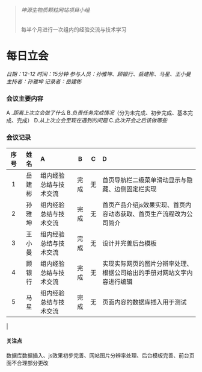 > ###### 坤源生物质颗粒网站项目小组
> 每半个月进行一次组内的经验交流与技术学习

# 每日立会 

*日期：12-12*
*时间：15分钟*
*参与人员：孙雅坤、顾银行、岳建彬、马星、王小曼*
*主持者：孙雅坤*
*记录者：岳建彬*

### 会议主要内容
 &#65; .*距离上次立会做了什么*
 &#66;.*负责任务完成情况*（分为未完成、初步完成、基本完成、完成）
 &#68;.*从上次立会至现在遇到的问题*
 &#67;.*此次开会之后该做哪些*


### 会议记录
|  序号 |姓名   |A|B|C|D|
|:------------:|:------------:|:------------|:------------:|:------------:|:------------|
| 1 | 岳建彬|组内经验总结与技术交流|完成|无|首页导航栏二级菜单滑动显示与隐藏、边侧固定栏实现|
| 2  |  孙雅坤| 组内经验总结与技术交流|完成|无| 首页产品介绍js效果实现、首页内容动态获取、首页生产流程改为公司简介|
|3|王小曼|组内经验总结与技术交流|完成|无|设计并完善后台模板|
|4|顾银行|组内经验总结与技术交流|完成|无|实现实际网页的图片分辨率处理、 根据公司给出的手册对网站文字内容进行编辑|
|5|马星|组内经验总结与技术交流|完成|无|页面内容的数据库插入用于测试
|

#### 关注点

数据库数据插入、js效果初步完善、网站图片分辨率处理、后台模板完善、前台页面不合理部分更改





